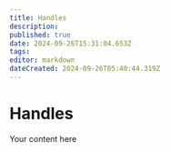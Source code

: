 ```yaml
---
title: Handles
description: 
published: true
date: 2024-09-26T15:31:04.653Z
tags: 
editor: markdown
dateCreated: 2024-09-26T05:40:44.319Z
---
```


# Handles
Your content here